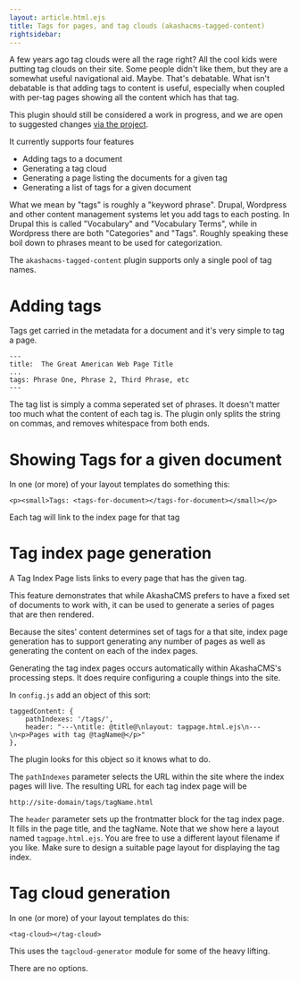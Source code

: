 ```yaml
---
layout: article.html.ejs
title: Tags for pages, and tag clouds (akashacms-tagged-content)
rightsidebar:
---
```


A few years ago tag clouds were all the rage right?  All the cool kids were putting tag clouds on their site.  Some people didn't like them, but they are a somewhat useful navigational aid.  Maybe.  That's debatable.  What isn't debatable is that adding tags to content is useful, especially when coupled with per-tag pages showing all the content which has that tag.

This plugin should still be considered a work in progress, and we are open to suggested changes [via the project](https://github.com/robogeek/akashacms-tagged-content).

It currently supports four features

* Adding tags to a document
* Generating a tag cloud
* Generating a page listing the documents for a given tag
* Generating a list of tags for a given document

What we mean by "tags" is roughly a "keyword phrase".  Drupal, Wordpress and other content management systems let you add tags to each posting.  In Drupal this is called "Vocabulary" and "Vocabulary Terms", while in Wordpress there are both "Categories" and "Tags".  Roughly speaking these boil down to phrases meant to be used for categorization.

The `akashacms-tagged-content` plugin supports only a single pool of tag names.

# Adding tags

Tags get carried in the metadata for a document and it's very simple to tag a page.

    ---
    title:  The Great American Web Page Title
    ...
    tags: Phrase One, Phrase 2, Third Phrase, etc
    ---

The tag list is simply a comma seperated set of phrases.  It doesn't matter too much what the content of each tag is.  The plugin only splits the string on commas, and removes whitespace from both ends.


# Showing Tags for a given document

In one (or more) of your layout templates do something this:

    <p><small>Tags: <tags-for-document></tags-for-document></small></p>

Each tag will link to the index page for that tag

# Tag index page generation

A Tag Index Page lists links to every page that has the given tag.

This feature demonstrates that while AkashaCMS prefers to have a fixed set of documents to work with, it can be used to generate a series of pages that are then rendered.

Because the sites' content determines set of tags for a that site, index page generation has to support generating any number of pages as well as generating the content on each of the index pages.

Generating the tag index pages occurs automatically within AkashaCMS's processing steps.  It does require configuring a couple things into the site.

In `config.js` add an object of this sort:

    taggedContent: {
        pathIndexes: '/tags/',
        header: "---\ntitle: @title@\nlayout: tagpage.html.ejs\n---\n<p>Pages with tag @tagName@</p>"
    },

The plugin looks for this object so it knows what to do.

The `pathIndexes` parameter selects the URL within the site where the index pages will live.  The resulting URL for each tag index page will be

    http://site-domain/tags/tagName.html

The `header` parameter sets up the frontmatter block for the tag index page.  It fills in the page title, and the tagName.  Note that we show here a layout named `tagpage.html.ejs`.  You are free to use a different layout filename if you like.  Make sure to design a suitable page layout for displaying the tag index.

# Tag cloud generation

In one (or more) of your layout templates do this:

    <tag-cloud></tag-cloud>

This uses the `tagcloud-generator` module for some of the heavy lifting.

There are no options.


